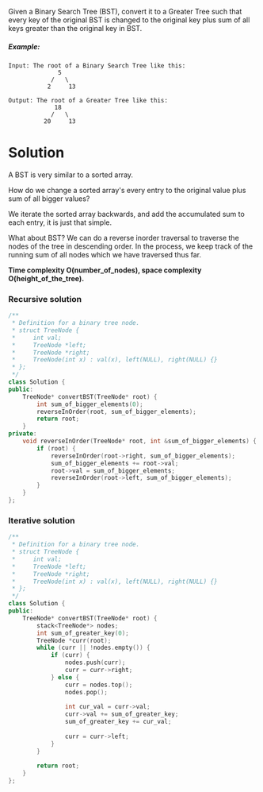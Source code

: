 Given a Binary Search Tree (BST), convert it to a Greater Tree such that every key of the original BST is changed to the original key plus sum of all keys greater than the original key in BST.

##### Example:

```
Input: The root of a Binary Search Tree like this:
              5
            /   \
           2     13

Output: The root of a Greater Tree like this:
             18
            /   \
          20     13
```

# Solution

A BST is very similar to a sorted array.

How do we change a sorted array's every entry to the original value plus sum of all bigger values?

We iterate the sorted array backwards, and add the accumulated sum to each entry, it is just that simple.

What about BST? We can do a reverse inorder traversal to traverse the nodes of the tree in descending order. In the process, we keep track of the running sum of all nodes which we have traversed thus far. 

__Time complexity O(number_of_nodes), space complexity O(height_of_the_tree).__


### Recursive solution

```cpp
/**
 * Definition for a binary tree node.
 * struct TreeNode {
 *     int val;
 *     TreeNode *left;
 *     TreeNode *right;
 *     TreeNode(int x) : val(x), left(NULL), right(NULL) {}
 * };
 */
class Solution {
public:
    TreeNode* convertBST(TreeNode* root) {
        int sum_of_bigger_elements(0);
        reverseInOrder(root, sum_of_bigger_elements);
        return root;
    }
private:
    void reverseInOrder(TreeNode* root, int &sum_of_bigger_elements) {
        if (root) {
            reverseInOrder(root->right, sum_of_bigger_elements);
            sum_of_bigger_elements += root->val;
            root->val = sum_of_bigger_elements;
            reverseInOrder(root->left, sum_of_bigger_elements);
        }
    }
};
```

### Iterative solution

```cpp
/**
 * Definition for a binary tree node.
 * struct TreeNode {
 *     int val;
 *     TreeNode *left;
 *     TreeNode *right;
 *     TreeNode(int x) : val(x), left(NULL), right(NULL) {}
 * };
 */
class Solution {
public:
    TreeNode* convertBST(TreeNode* root) {
        stack<TreeNode*> nodes;
        int sum_of_greater_key(0);
        TreeNode *curr(root);
        while (curr || !nodes.empty()) {
            if (curr) {
                nodes.push(curr);
                curr = curr->right;
            } else {
                curr = nodes.top();
                nodes.pop();
                
                int cur_val = curr->val;
                curr->val += sum_of_greater_key;
                sum_of_greater_key += cur_val;
                
                curr = curr->left;
            }
        }
        
        return root;
    }
};
```
